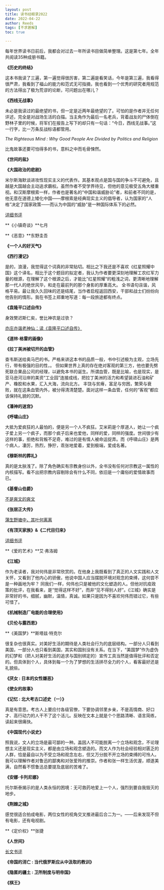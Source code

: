 ```yaml
---
layout: post
title: 读书经眼录2022
date: 2022-04-22
author: Reeds
tags: [不求甚解]
toc: true

---
```


  每年世界读书日前后，我都会对过去一年所读书目做简单整理。这是第七年。全年共阅读35种成册书籍。

**《历史的终结》** 

这本书我读了三遍，第一遍觉得很厉害，第二遍是看笑话，今年是第三遍，我看得很严肃，我看到了福山的能力和范式无可指摘，我也看到一个优秀的研究者用规范的方法得出了极为荒谬的论断，可问题出在哪儿？

**《西线无战事》** 

未必是我读过的最绝望的书，但一定是近两年最绝望的了。可怕的是作者并无任何评述，完全是对战场生活的白描。当主角作为最后一名老兵，背着战友的尸体倒在野林子里的时候，将军们在报告上写下的却只有一句话：“今日，西线无战事。”这一行字，比一万条反战标语都管用。  

*The Righteous Mind : Why Good People Are Divided by Politics and Religion*

比鬼故事还要可怕得多的书，意料之中而毛骨悚然。

**《世间的盐》**

**《大国政治的悲剧》** 

米尔斯海默谈进攻性现实主义的代表作。其基本观点是国与国的争斗不可避免，且越是大国越会主动追求霸权。虽然作者不受学界待见，但他的意见极受五角大楼重视。和汉斯摩根索一样，作者也是著名的“中国和谐威胁论”者，和前者不同的是，他无意在道德上矮化中国——摩根索是经典现实主义的倡导者，认为国家的“人格”决定了国家政策——而认为中国的“威胁”是一种国际体系下的必然。 

[详细书评](https://yiweipei.github.io/Reeds.Yiwei.Pei/%E5%A4%A7%E5%9B%BD%E6%94%BF%E6%B2%BB%E7%9A%84%E6%82%B2%E5%89%A7/)

**《小镇奇谈》**七月

**《恶意》**东野圭吾

**《一个人的好天气》**

**《西行漫记》** 

是的，浪漫，我觉得这个词真的非常贴切。相比之下我还是不喜欢《红星照耀中国》这个译名，相比于这个题目的拟定者，我认为作者要更深刻地理解工农红军力量的根源，在理解了这个根源之后，才能比”红星照耀“的粗浅之词，更清晰地理解那一代人的绝世风华，和走在最前列的那个身影的厚重高大。 全书语句诙谐，风格平易。最让我久久回味的还是结尾，当作者启程返回西安，干部和战士们纷纷向他告别的情形。我在书签上郑重地写道：每一段旅途都有终点。 

**《袁隆平口述自传》** 

身效樊迟斯仁矣，誉比神农是过欤？

[亦庄亦谐老神仙：读《袁隆平口述自传》](https://yiweipei.github.io/Reeds.Yiwei.Pei/%E4%BA%A6%E5%BA%84%E4%BA%A6%E8%B0%90%E8%80%81%E7%A5%9E%E4%BB%99-%E8%AF%BB-%E8%A2%81%E9%9A%86%E5%B9%B3%E5%8F%A3%E8%BF%B0%E8%87%AA%E4%BC%A0/)

**《道林·格雷的画像》**

**《拉丁美洲被切开的血管》**

查韦斯送给奥马巴的书。严格来讲这本书的品质一般，书中引述极为主观，立场先行，带有极强的目的性，。 但如果世界上真的存在绝对客观的第三方，他也要先劈死联合果品公司的经理，以避免本书的诞生。所谓血管，既是比喻，也是现实，是亚马逊河沿岸的美资“工业园”连接成线，把拉丁美洲的活力和希望装进石油和矿产、橡胶和水果，汇入大海，流向北方。 丰饶与贫瘠，富足与穷困，繁荣与衰败，就在这条血管内外，被分得清清楚楚。面对这样一条血管，任何的“客观”都应该保持礼貌的沉默。

**《潘神的迷宫》**

**《呼啸山庄》**

大抵为爱疯狂的人最怕的，便是另一个人不疯狂。艾米莉是个厚道人，她让一个疯子爱上另一个疯子，而那个疯子后来也爱他，同样的爱，同样的强度。世间很少有这样的事，拒绝和背叛不足奇，难过的是有情人被命运捉弄。而《呼啸山庄》是两个病人，凄厉，热烈，狰狞，乖张地爱着，爱到极端，爱成名著。

**《穆斯林的葬礼》**

真的是太肤浅了。除了角色确实有宗教身份以外，全书没有任何对宗教这一属性的内核描写。看不出把宗教内容剔除会有什么不同，依旧是一个庸俗的爱情故事而已。

**《基督山伯爵》**

[不是爽文的爽文](https://yiweipei.github.io/Reeds.Yiwei.Pei/%E4%B8%8D%E6%98%AF%E7%88%BD%E6%96%87%E7%9A%84%E7%88%BD%E6%96%87-%E7%AE%80%E8%AE%BA-%E5%9F%BA%E7%9D%A3%E5%B1%B1%E4%BC%AF%E7%88%B5/)

**《张居正大传》**

[蒲生野塘中，其叶何离离](https://yiweipei.github.io/Reeds.Yiwei.Pei/%E8%92%B2%E7%94%9F%E9%87%8E%E5%A1%98%E4%B8%AD-%E5%85%B6%E5%8F%B6%E4%BD%95%E7%A6%BB%E7%A6%BB/)

**《有顶天家族》&《二代目归来》**

[详细书评](https://yiweipei.github.io/Reeds.Yiwei.Pei/%E6%9C%89%E9%A1%B6%E5%A4%A9%E5%AE%B6%E6%97%8F-%E5%A4%96%E4%B8%80%E5%8D%B7/)

**《爱的艺术》**艾·弗洛姆

**《江城》**

作为老读者，我对何伟是非常欣赏的。在他身上我既看到了真正的人文实践和人文关怀，又看到了他内心的骄傲，他说中国人应当摆脱环境对观念的束缚，这何尝不是一种画地为牢？ 同我们一样，何伟也只是被他的文化塑造的人。但他对抗疫政策的批评，在我看来，是“觉得这样不好”，而非“见不得别人好”。《江城》确实是非常好的书，细腻，幽默，温情，真诚。如果只是因为不喜欢何伟而错过它，有些可惜了。

**《机械制造厂电能的合理使用》**

**《贝伦与露西恩》**

**《美国梦》**斯塔兹·特克尔

很复杂也很真实。对美好生活的期待是人类社会行为的底层结构。一部分人只看到美国，一部分人也只看到美国，其实和国别没有关系。在当下，“美国梦”作为虚伪的幻梦和（把人对美好生活的追求与国别绑定的）宣传工具当然是值得批评和否定的。但具体到个人，具体到每一个为了梦想的生活拼尽全力的个人，看客最好还是礼貌些。

**《厌女 : 日本的女性嫌恶》**

**《使女的故事》**

**《记忆 : 北大考古口述史（一）》**

真是有意思。考古人上要应付各级官僚，下要协调邻里乡亲，不是高情商、好口才、高行动力的人干不了这个活儿。反映在文本上就是个个思路清晰、语言简练，读起来很痛快。

**《中国现代小说史》**

照我说，文人的立场是最可鄙的一种。盖因人不可能脱离一个立场和观念，不论理想主义还是现实主义，都是由立场和观念塑造的。而文人作为社会经验相对匮乏的人群，恰是最自以为不受立场和观念左右，但又万分脱不开立场的束缚的可怜人。我可以理解作者对鲁迅的鄙夷和对张爱玲的推崇。作者和张一样生活优渥，顺遂美满，自然看不惯鲁迅总要提及底层的苦难了。

**《安娜·卡列尼娜》**

托尔斯泰揭示的是人类永恒的困境：无可救药地爱上一个人，强烈到要自我毁灭的地步。

**《荆棘之城》**

感觉很适合拍成电影，两位女性的视角交叉推进最后合二为一。——后来发现不但有电影，还有电视剧。

**《定价权》**张捷

**《人世间》**

[长文书评](https://yiweipei.github.io/Reeds.Yiwei.Pei/%E4%BA%BA%E4%B8%96%E9%97%B4-%E4%BA%BA%E4%B8%96%E9%97%B4/)

**《帝国的消亡 : 当代俄罗斯应从中汲取的教训》**

**《隐匿的疆土 : 卫所制度与明帝国》**

**《棋王》**